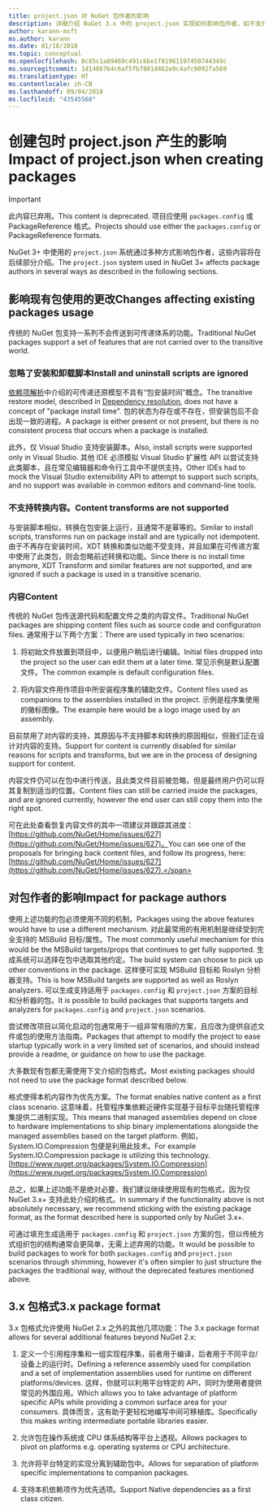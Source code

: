 ```yaml
---
title: project.json 对 NuGet 包作者的影响
description: 详细介绍 NuGet 3.x 中的 project.json 实现如何影响包作者，如不支持的功能、内容和包格式。
author: karann-msft
ms.author: karann
ms.date: 01/18/2018
ms.topic: conceptual
ms.openlocfilehash: 8c85c1a89469c491c6be1f81961197450744349c
ms.sourcegitcommit: 1d1406764c6af5fb7801d462e0c4afc9092fa569
ms.translationtype: HT
ms.contentlocale: zh-CN
ms.lasthandoff: 09/04/2018
ms.locfileid: "43545568"
---
```

# <a name="impact-of-projectjson-when-creating-packages"></a><span data-ttu-id="4b905-103">创建包时 project.json 产生的影响</span><span class="sxs-lookup"><span data-stu-id="4b905-103">Impact of project.json when creating packages</span></span>

> [!Important]
> <span data-ttu-id="4b905-104">此内容已弃用。</span><span class="sxs-lookup"><span data-stu-id="4b905-104">This content is deprecated.</span></span> <span data-ttu-id="4b905-105">项目应使用 `packages.config` 或 PackageReference 格式。</span><span class="sxs-lookup"><span data-stu-id="4b905-105">Projects should use either the `packages.config` or PackageReference formats.</span></span>

<span data-ttu-id="4b905-106">NuGet 3+ 中使用的 `project.json` 系统通过多种方式影响包作者，这些内容将在后续部分介绍。</span><span class="sxs-lookup"><span data-stu-id="4b905-106">The `project.json` system used in NuGet 3+ affects package authors in several ways as described in the following sections.</span></span>

## <a name="changes-affecting-existing-packages-usage"></a><span data-ttu-id="4b905-107">影响现有包使用的更改</span><span class="sxs-lookup"><span data-stu-id="4b905-107">Changes affecting existing packages usage</span></span>

<span data-ttu-id="4b905-108">传统的 NuGet 包支持一系列不会传送到可传递体系的功能。</span><span class="sxs-lookup"><span data-stu-id="4b905-108">Traditional NuGet packages support a set of features that are not carried over to the transitive world.</span></span>

### <a name="install-and-uninstall-scripts-are-ignored"></a><span data-ttu-id="4b905-109">忽略了安装和卸载脚本</span><span class="sxs-lookup"><span data-stu-id="4b905-109">Install and uninstall scripts are ignored</span></span>

<span data-ttu-id="4b905-110">[依赖项解析](../consume-packages/dependency-resolution.md#dependency-resolution-with-packagereference)中介绍的可传递还原模型不具有“包安装时间”概念。</span><span class="sxs-lookup"><span data-stu-id="4b905-110">The transitive restore model, described in [Dependency resolution](../consume-packages/dependency-resolution.md#dependency-resolution-with-packagereference), does not have a concept of "package install time".</span></span> <span data-ttu-id="4b905-111">包的状态为存在或不存在，但安装包后不会出现一致的进程。</span><span class="sxs-lookup"><span data-stu-id="4b905-111">A package is either present or not present, but there is no consistent process that occurs when a package is installed.</span></span>

<span data-ttu-id="4b905-112">此外，仅 Visual Studio 支持安装脚本。</span><span class="sxs-lookup"><span data-stu-id="4b905-112">Also, install scripts were supported only in Visual Studio.</span></span> <span data-ttu-id="4b905-113">其他 IDE 必须模拟 Visual Studio 扩展性 API 以尝试支持此类脚本，且在常见编辑器和命令行工具中不提供支持。</span><span class="sxs-lookup"><span data-stu-id="4b905-113">Other IDEs had to mock the Visual Studio extensibility API to attempt to support such scripts, and no support was available in common editors and command-line tools.</span></span>

### <a name="content-transforms-are-not-supported"></a><span data-ttu-id="4b905-114">不支持转换内容。</span><span class="sxs-lookup"><span data-stu-id="4b905-114">Content transforms are not supported</span></span>

<span data-ttu-id="4b905-115">与安装脚本相似，转换在包安装上运行，且通常不是幂等的。</span><span class="sxs-lookup"><span data-stu-id="4b905-115">Similar to install scripts, transforms run on package install and are typically not idempotent.</span></span> <span data-ttu-id="4b905-116">由于不再存在安装时间，XDT 转换和类似功能不受支持，并且如果在可传递方案中使用了此类包，则会忽略前述转换和功能。</span><span class="sxs-lookup"><span data-stu-id="4b905-116">Since there is no install time anymore, XDT Transform and similar features are not supported, and are ignored if such a package is used in a transitive scenario.</span></span>

### <a name="content"></a><span data-ttu-id="4b905-117">内容</span><span class="sxs-lookup"><span data-stu-id="4b905-117">Content</span></span>

<span data-ttu-id="4b905-118">传统的 NuGet 包传送源代码和配置文件之类的内容文件。</span><span class="sxs-lookup"><span data-stu-id="4b905-118">Traditional NuGet packages are shipping content files such as source code and configuration files.</span></span> <span data-ttu-id="4b905-119">通常用于以下两个方案：</span><span class="sxs-lookup"><span data-stu-id="4b905-119">There are used typically in two scenarios:</span></span>

1. <span data-ttu-id="4b905-120">将初始文件放置到项目中，以便用户稍后进行编辑。</span><span class="sxs-lookup"><span data-stu-id="4b905-120">Initial files dropped into the project so the user can edit them at a later time.</span></span> <span data-ttu-id="4b905-121">常见示例是默认配置文件。</span><span class="sxs-lookup"><span data-stu-id="4b905-121">The common example is default configuration files.</span></span>

1. <span data-ttu-id="4b905-122">将内容文件用作项目中所安装程序集的辅助文件。</span><span class="sxs-lookup"><span data-stu-id="4b905-122">Content files used as companions to the assemblies installed in the project.</span></span> <span data-ttu-id="4b905-123">示例是程序集使用的徽标图像。</span><span class="sxs-lookup"><span data-stu-id="4b905-123">The example here would be a logo image used by an assembly.</span></span>

<span data-ttu-id="4b905-124">目前禁用了对内容的支持，其原因与不支持脚本和转换的原因相似，但我们正在设计对内容的支持。</span><span class="sxs-lookup"><span data-stu-id="4b905-124">Support for content is currently disabled for similar reasons for scripts and transforms, but we are in the process of designing support for content.</span></span>

<span data-ttu-id="4b905-125">内容文件仍可以在包中进行传送，且此类文件目前被忽略，但是最终用户仍可以将其复制到适当的位置。</span><span class="sxs-lookup"><span data-stu-id="4b905-125">Content files can still be carried inside the packages, and are ignored currently, however the end user can still copy them into the right spot.</span></span>

<span data-ttu-id="4b905-126">可在此处查看恢复内容文件的其中一项建议并跟踪其进度：[https://github.com/NuGet/Home/issues/627](https://github.com/NuGet/Home/issues/627)。</span><span class="sxs-lookup"><span data-stu-id="4b905-126">You can see one of the proposals for bringing back content files, and follow its progress, here: [https://github.com/NuGet/Home/issues/627](https://github.com/NuGet/Home/issues/627).</span></span>

## <a name="impact-for-package-authors"></a><span data-ttu-id="4b905-127">对包作者的影响</span><span class="sxs-lookup"><span data-stu-id="4b905-127">Impact for package authors</span></span>

<span data-ttu-id="4b905-128">使用上述功能的包必须使用不同的机制。</span><span class="sxs-lookup"><span data-stu-id="4b905-128">Packages using the above features would have to use a different mechanism.</span></span> <span data-ttu-id="4b905-129">对此最常用的有用机制是继续受到完全支持的 MSBuild 目标/属性。</span><span class="sxs-lookup"><span data-stu-id="4b905-129">The most commonly useful mechanism for this would be the MSBuild targets/props that continues to get fully supported.</span></span> <span data-ttu-id="4b905-130">生成系统可以选择在包中选取其他约定。</span><span class="sxs-lookup"><span data-stu-id="4b905-130">The build system can choose to pick up other conventions in the package.</span></span> <span data-ttu-id="4b905-131">这样便可实现 MSBuild 目标和 Roslyn 分析器支持。</span><span class="sxs-lookup"><span data-stu-id="4b905-131">This is how MSBuild targets are supported as well as Roslyn analyzers.</span></span> <span data-ttu-id="4b905-132">可以生成支持适用于 `packages.config` 和 `project.json` 方案的目标和分析器的包。</span><span class="sxs-lookup"><span data-stu-id="4b905-132">It is possible to build packages that supports targets and analyzers for `packages.config` and `project.json` scenarios.</span></span>

<span data-ttu-id="4b905-133">尝试修改项目以简化启动的包通常用于一组非常有限的方案，且应改为提供自述文件或包的使用方法指南。</span><span class="sxs-lookup"><span data-stu-id="4b905-133">Packages that attempt to modify the project to ease startup typically work in a very limited set of scenarios, and should instead provide a readme, or guidance on how to use the package.</span></span>

<span data-ttu-id="4b905-134">大多数现有包都无需使用下文介绍的包格式。</span><span class="sxs-lookup"><span data-stu-id="4b905-134">Most existing packages should not need to use the package format described below.</span></span>

<span data-ttu-id="4b905-135">格式使得本机内容作为优先方案。</span><span class="sxs-lookup"><span data-stu-id="4b905-135">The format enables native content as a first class scenario.</span></span> <span data-ttu-id="4b905-136">这意味着，托管程序集依赖近硬件实现基于目标平台随托管程序集提供二进制实现。</span><span class="sxs-lookup"><span data-stu-id="4b905-136">This means that managed assemblies depend on close to hardware implementations to ship binary implementations alongside the managed assemblies based on the target platform.</span></span> <span data-ttu-id="4b905-137">例如，System.IO.Compression 包便是利用此技术。</span><span class="sxs-lookup"><span data-stu-id="4b905-137">For example System.IO.Compression package is utilizing this technology.</span></span> [https://www.nuget.org/packages/System.IO.Compression](https://www.nuget.org/packages/System.IO.Compression)

<span data-ttu-id="4b905-138">总之，如果上述功能不是绝对必要，我们建议继续使用现有的包格式，因为仅 NuGet 3.x+ 支持此处介绍的格式。</span><span class="sxs-lookup"><span data-stu-id="4b905-138">In summary if the functionality above is not absolutely necessary, we recommend sticking with the existing package format, as the format described here is supported only by NuGet 3.x+.</span></span>

<span data-ttu-id="4b905-139">可通过填充生成适用于 `packages.config` 和 `project.json` 方案的包，但以传统方式组织包的结构通常会更简单，无需上述弃用的功能。</span><span class="sxs-lookup"><span data-stu-id="4b905-139">It would be possible to build packages to work for both `packages.config` and `project.json` scenarios through shimming, however it's often simpler to just structure the packages the traditional way, without the deprecated features mentioned above.</span></span>

## <a name="3x-package-format"></a><span data-ttu-id="4b905-140">3.x 包格式</span><span class="sxs-lookup"><span data-stu-id="4b905-140">3.x package format</span></span>

<span data-ttu-id="4b905-141">3.x 包格式允许使用 NuGet 2.x 之外的其他几项功能：</span><span class="sxs-lookup"><span data-stu-id="4b905-141">The 3.x package format allows for several additional features beyond NuGet 2.x:</span></span>

1. <span data-ttu-id="4b905-142">定义一个引用程序集和一组实现程序集，前者用于编译，后者用于不同平台/设备上的运行时。</span><span class="sxs-lookup"><span data-stu-id="4b905-142">Defining a reference assembly used for compilation and a set of implementation assemblies used for runtime on different platforms/devices.</span></span> <span data-ttu-id="4b905-143">这样，你就可以利用平台特定的 API，同时为使用者提供常见的外围应用。</span><span class="sxs-lookup"><span data-stu-id="4b905-143">Which allows you to take advantage of platform specific APIs while providing a common surface area for your consumers.</span></span> <span data-ttu-id="4b905-144">具体而言，这有助于更轻松地编写中间可移植库。</span><span class="sxs-lookup"><span data-stu-id="4b905-144">Specifically this makes writing intermediate portable libraries easier.</span></span>

1. <span data-ttu-id="4b905-145">允许包在操作系统或 CPU 体系结构等平台上透视。</span><span class="sxs-lookup"><span data-stu-id="4b905-145">Allows packages to pivot on platforms e.g. operating systems or CPU architecture.</span></span>

1. <span data-ttu-id="4b905-146">允许将平台特定的实现分离到辅助包中。</span><span class="sxs-lookup"><span data-stu-id="4b905-146">Allows for separation of platform specific implementations to companion packages.</span></span>

1. <span data-ttu-id="4b905-147">支持本机依赖项作为优先选项。</span><span class="sxs-lookup"><span data-stu-id="4b905-147">Support Native dependencies as a first class citizen.</span></span>
